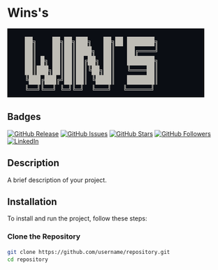 # Wins's

![Project Title](Title.PNG)

## Badges

[![GitHub Release](https://img.shields.io/github/release/username/repository.svg)](https://github.com/username/repository/releases)
[![GitHub Issues](https://img.shields.io/github/issues/username/repository.svg)](https://github.com/username/repository/issues)
[![GitHub Stars](https://img.shields.io/github/stars/username/repository.svg)](https://github.com/username/repository/stargazers)
[![GitHub Followers](https://img.shields.io/github/followers/username.svg?style=social)](https://github.com/username)
[![LinkedIn](https://img.shields.io/badge/LinkedIn-Follow-blue)](https://www.linkedin.com/in/yourprofile)

## Description

A brief description of your project.

## Installation

To install and run the project, follow these steps:

### Clone the Repository

```bash
git clone https://github.com/username/repository.git
cd repository
